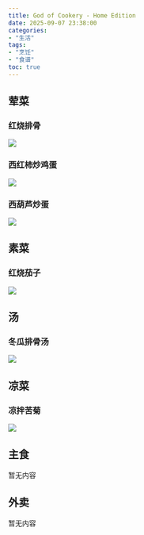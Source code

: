 ```yaml
---
title: God of Cookery - Home Edition
date: 2025-09-07 23:38:00
categories:
- "生活"
tags:
- "烹饪"
- "食谱"
toc: true
---
```


## 荤菜

### 红烧排骨

![](Braised_Pork_Ribs_in_Soy_Sauce.jpg)

### 西红柿炒鸡蛋

![](Stir-fried_Eggs_with_Tomato.jpg)

### 西葫芦炒蛋

![](Stir-fried_Zucchini_with_Eggs.jpg)

## 素菜

### 红烧茄子

![](Braised_Eggplant_in_Soy_Sauce.jpg)

## 汤

### 冬瓜排骨汤

![](Winter_Melon_and_Pork_Rib_Soup.jpg)

## 凉菜

### 凉拌苦菊

![](Cold_Tossed_Bitter_Lettuce.jpg)

## 主食

暂无内容

## 外卖

暂无内容
